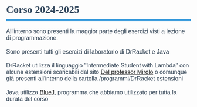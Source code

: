<style>
        h1{
            font-family: 'Georgia';
            color: #34495e;
            border-bottom: 5px solid #3498db;
            padding-bottom: 10px;
            
        }

        h2{
            font-family: 'Georgia';
            color: #34495e;
            border-bottom: 3px solid #3498db;
            padding-bottom: 10px;
            
        }
            
        p {
            font-family: 'Arial';
            font-size: 16px;
            color: #2c3e50;
            margin-top: 20px;
            
        }
        
        ul{
        
            color: #34495e;
            font-size: 16px;
        
        }
        
        .reveal .slides section {
        overflow-y: auto !important;
        height: 100% !important;
    }
</style>

# Corso 2024-2025

All'interno sono presenti la maggior parte degli esercizi visti a lezione di programmazione.

Sono presenti tutti gli esercizi di laboratorio di DrRacket e Java

<p>DrRacket utilizza il linguaggio "Intermediate Student with Lambda" con alcune estensioni scaricabili dal sito <a href="https://users.dimi.uniud.it/~claudio.mirolo/teaching/programmazione/">Del professor Mirolo</a> o comunque già presenti all'interno della cartella /programmi/DrRacket estensioni</p>

<p>Java utilizza <a href="https://www.bluej.org/">BlueJ</a>, programma che abbiamo utilizzato per tutta la durata del corso</p>